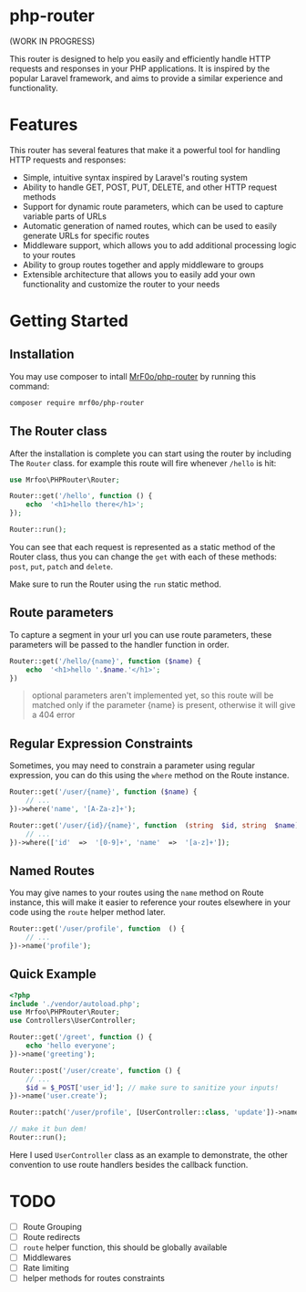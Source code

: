 # php-router

(WORK IN PROGRESS)

This router is designed to help you easily and efficiently handle HTTP requests and responses in your PHP applications. It is inspired by the popular Laravel framework, and aims to provide a similar experience and functionality.

# Features

This router has several features that make it a powerful tool for handling HTTP requests and responses:

- Simple, intuitive syntax inspired by Laravel's routing system
- Ability to handle GET, POST, PUT, DELETE, and other HTTP request methods
- Support for dynamic route parameters, which can be used to capture variable parts of URLs
- Automatic generation of named routes, which can be used to easily generate URLs for specific routes
- Middleware support, which allows you to add additional processing logic to your routes
- Ability to group routes together and apply middleware to groups
- Extensible architecture that allows you to easily add your own functionality and customize the router to your needs


# Getting Started
## Installation
You may use composer to intall [MrF0o/php-router](https://github.com/MrF0o/php-router) by running this command:
```bash
composer require mrf0o/php-router
```

## The Router class
After the installation is complete you can start using the router by including The `Router` class. for example this route will fire whenever `/hello` is hit:
```php
use Mrfoo\PHPRouter\Router;

Router::get('/hello', function () {
	echo  '<h1>hello there</h1>';
});

Router::run();
```

You can see that each request is represented as a static method of the Router class, thus you can change the `get` with each of these methods: `post`, `put`, `patch` and `delete`.

Make sure to run the Router using the `run` static method.

## Route parameters
To capture a segment in your url you can use route parameters, these parameters will be passed to the handler function in order.

```php
Router::get('/hello/{name}', function ($name) {
	echo  '<h1>hello '.$name.'</h1>';
})
```

> optional parameters aren't implemented yet, so this route will be matched only if the parameter {name} is present, otherwise it will give a 404 error

## Regular Expression Constraints
Sometimes, you may need to constrain a parameter using regular expression, you can do this using the `where` method on the Route instance.
```php
Router::get('/user/{name}', function ($name) {
	// ...
})->where('name', '[A-Za-z]+');

Router::get('/user/{id}/{name}', function  (string  $id, string  $name) {
	// ...
})->where(['id'  =>  '[0-9]+', 'name'  =>  '[a-z]+']);
```

## Named Routes
You may give names to your routes using the `name` method on Route instance, this will make it easier to reference your routes elsewhere in  your code using the `route` helper method later.

```php
Router::get('/user/profile', function  () {
	// ...
})->name('profile');
```

## Quick Example
```php
<?php
include './vendor/autoload.php';
use Mrfoo\PHPRouter\Router;
use Controllers\UserController;

Router::get('/greet', function () {
    echo 'hello everyone';
})->name('greeting');

Router::post('/user/create', function () {
    // ...
    $id = $_POST['user_id']; // make sure to sanitize your inputs!
})->name('user.create');

Router::patch('/user/profile', [UserController::class, 'update'])->name('user.profile.update');

// make it bun dem!
Router::run();
```

Here I used `UserController` class as an example to demonstrate, the other convention to use route handlers besides the callback function.

# TODO
- [ ] Route Grouping
- [ ] Route redirects
- [ ] `route` helper function, this should be globally available
- [ ] Middlewares
- [ ] Rate limiting
- [ ] helper methods for routes constraints